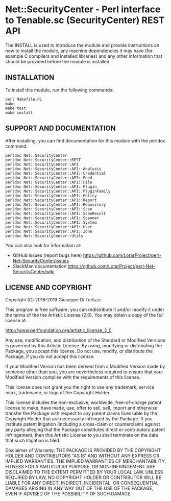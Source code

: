 # Net::SecurityCenter - Perl interface to Tenable.sc (SecurityCenter) REST API

The INSTALL is used to introduce the module and provide instructions on
how to install the module, any machine dependencies it may have (for
example C compilers and installed libraries) and any other information
that should be provided before the module is installed.

## INSTALLATION

To install this module, run the following commands:

    perl Makefile.PL
    make
    make test
    make install

## SUPPORT AND DOCUMENTATION

After installing, you can find documentation for this module with the
perldoc command.

    perldoc Net::SecurityCenter
    perldoc Net::SecurityCenter::REST
    perldoc Net::SecurityCenter::API
    perldoc Net::SecurityCenter::API::Analysis
    perldoc Net::SecurityCenter::API::Credential
    perldoc Net::SecurityCenter::API::Feed
    perldoc Net::SecurityCenter::API::File
    perldoc Net::SecurityCenter::API::Plugin
    perldoc Net::SecurityCenter::API::PluginFamily
    perldoc Net::SecurityCenter::API::Policy
    perldoc Net::SecurityCenter::API::Report
    perldoc Net::SecurityCenter::API::Repository
    perldoc Net::SecurityCenter::API::Scan
    perldoc Net::SecurityCenter::API::ScanResult
    perldoc Net::SecurityCenter::API::Scanner
    perldoc Net::SecurityCenter::API::System
    perldoc Net::SecurityCenter::API::User
    perldoc Net::SecurityCenter::API::Zone
    perldoc Net::SecurityCenter::Utils

You can also look for information at:

  * GitHub issues (report bugs here) https://github.com/LotarProject/perl-Net-SecurityCenter/issues
  * SlackMan documentation https://github.com/LotarProject/perl-Net-SecurityCenter/wiki


## LICENSE AND COPYRIGHT

Copyright (C) 2018-2019 Giuseppe Di Terlizzi

This program is free software; you can redistribute it and/or modify it
under the terms of the the Artistic License (2.0). You may obtain a
copy of the full license at:

http://www.perlfoundation.org/artistic_license_2_0

Any use, modification, and distribution of the Standard or Modified
Versions is governed by this Artistic License. By using, modifying or
distributing the Package, you accept this license. Do not use, modify,
or distribute the Package, if you do not accept this license.

If your Modified Version has been derived from a Modified Version made
by someone other than you, you are nevertheless required to ensure that
your Modified Version complies with the requirements of this license.

This license does not grant you the right to use any trademark, service
mark, tradename, or logo of the Copyright Holder.

This license includes the non-exclusive, worldwide, free-of-charge
patent license to make, have made, use, offer to sell, sell, import and
otherwise transfer the Package with respect to any patent claims
licensable by the Copyright Holder that are necessarily infringed by the
Package. If you institute patent litigation (including a cross-claim or
counterclaim) against any party alleging that the Package constitutes
direct or contributory patent infringement, then this Artistic License
to you shall terminate on the date that such litigation is filed.

Disclaimer of Warranty: THE PACKAGE IS PROVIDED BY THE COPYRIGHT HOLDER
AND CONTRIBUTORS "AS IS' AND WITHOUT ANY EXPRESS OR IMPLIED WARRANTIES.
THE IMPLIED WARRANTIES OF MERCHANTABILITY, FITNESS FOR A PARTICULAR
PURPOSE, OR NON-INFRINGEMENT ARE DISCLAIMED TO THE EXTENT PERMITTED BY
YOUR LOCAL LAW. UNLESS REQUIRED BY LAW, NO COPYRIGHT HOLDER OR
CONTRIBUTOR WILL BE LIABLE FOR ANY DIRECT, INDIRECT, INCIDENTAL, OR
CONSEQUENTIAL DAMAGES ARISING IN ANY WAY OUT OF THE USE OF THE PACKAGE,
EVEN IF ADVISED OF THE POSSIBILITY OF SUCH DAMAGE.
